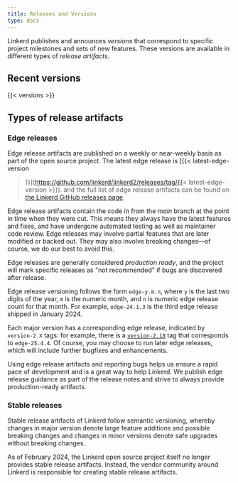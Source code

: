 ```yaml
---
title: Releases and Versions
type: docs
---
```


<!-- markdownlint-disable MD034 -->

Linkerd publishes and announces _versions_ that correspond to specific project
milestones and sets of new features. These versions are available in different
types of _release artifacts_.

## Recent versions

{{< versions >}}

## Types of release artifacts

### Edge releases

Edge release artifacts are published on a weekly or near-weekly basis as part of
the open source project. The latest edge release is [{{< latest-edge-version
>}}](https://github.com/linkerd/linkerd2/releases/tag/{{<
latest-edge-version >}}). and the full list of edge release artifacts can be
found on
[the Linkerd GitHub releases page](https://github.com/linkerd/linkerd2/releases).

Edge release artifacts contain the code in from the _main_ branch at the point
in time when they were cut. This means they always have the latest features and
fixes, and have undergone automated testing as well as maintainer code review.
Edge releases may involve partial features that are later modified or backed
out. They may also involve breaking changes—of course, we do our best to avoid
this.

Edge releases are generally considered _production ready_, and the project will
mark specific releases as "not recommended" if bugs are discovered after
release.

Edge release versioning follows the form `edge-y.m.n`, where `y` is the last two
digits of the year, `m` is the numeric month, and `n` is numeric edge release
count for that month. For example, `edge-24.1.3` is the third edge release
shipped in January 2024.

Each major version has a corresponding edge release, indicated by `version-2.X`
tags: for example, there is a
[`version-2.18`](https://github.com/linkerd/linkerd2/releases/tag/version-2.18)
tag that corresponds to `edge-25.4.4`. Of course, you may choose to run later
edge releases, which will include further bugfixes and enhancements.

Using edge release artifacts and reporting bugs helps us ensure a rapid pace of
development and is a great way to help Linkerd. We publish edge release guidance
as part of the release notes and strive to always provide production-ready
artifacts.

### Stable releases

Stable release artifacts of Linkerd follow semantic versioning, whereby changes
in major version denote large feature additions and possible breaking changes
and changes in minor versions denote safe upgrades without breaking changes.

As of February 2024, the Linkerd open source project itself no longer provides
stable release artifacts. Instead, the vendor community around Linkerd is
responsible for creating stable release artifacts.
